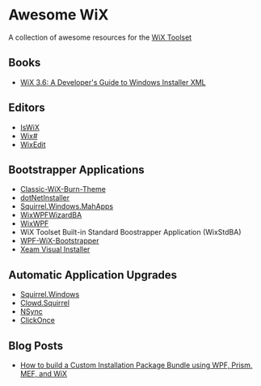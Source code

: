 # Awesome WiX

A collection of awesome resources for the [WiX Toolset](https://wixtoolset.org/)

## Books
* [WiX 3.6: A Developer's Guide to Windows Installer XML](https://www.amazon.com/WiX-3-6-Developers-Windows-Installer/dp/1782160426)

## Editors
* [IsWiX](https://github.com/iswix-llc/IsWiX)
* [Wix#](https://github.com/oleg-shilo/wixsharp)
* [WixEdit](https://github.com/WixEdit/WixEdit)

## Bootstrapper Applications
* [Classic-WiX-Burn-Theme](https://github.com/frederiksen/Classic-WiX-Burn-Theme)
* [dotNetInstaller](https://github.com/dotnetinstaller/dotnetinstaller)
* [Squirrel.Windows.MahApps](https://github.com/stefanolson/Squirrel.Windows.MahApps)
* [WixWPFWizardBA](https://gitlab.com/nickguletskii/WixWPFWizardBA/)
* [WixWPF](https://github.com/tpalacino/WixWPF)
* WiX Toolset Built-in Standard Boostrapper Application (WixStdBA)
* [WPF-WiX-Bootstrapper](https://github.com/frederiksen/WPF-WiX-Bootstrapper)
* [Xeam Visual Installer](https://web.archive.org/web/20200812020238/http://www.xeam-solutions.com:80/products/visual-installer.html)

## Automatic Application Upgrades
* [Squirrel.Windows](https://github.com/Squirrel/Squirrel.Windows)
* [Clowd.Squirrel](https://github.com/clowd/Clowd.Squirrel)
* [NSync](https://github.com/jongalloway/NSync)
* [ClickOnce](https://learn.microsoft.com/en-us/visualstudio/deployment/clickonce-security-and-deployment)

## Blog Posts
* [How to build a Custom Installation Package Bundle using WPF, Prism, MEF, and WiX](https://assist-software.net/blog/how-build-custom-installation-package-bundle-using-wpf-prism-mef-and-wix)
